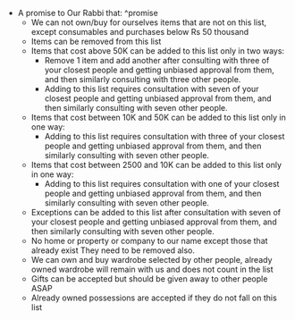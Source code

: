 - A promise to Our Rabbi that: ^promise
	- We can not own/buy for ourselves items that are not on this list, except consumables and purchases below Rs 50 thousand
	- Items can be removed from this list
	- Items that cost above 50K can be added to this list only in two ways:
	    - Remove 1 item and add another after consulting with three of your closest people and getting unbiased approval from them, and then similarly consulting with three other people.
	    - Adding to this list requires consultation with seven of your closest people and getting unbiased approval from them, and then similarly consulting with seven other people.
	- Items that cost between 10K and 50K can be added to this list only in one way:
	    - Adding to this list requires consultation with three of your closest people and getting unbiased approval from them, and then similarly consulting with seven other people.
	- Items that cost between 2500 and 10K can be added to this list only in one way:
	    - Adding to this list requires consultation with one of your closest people and getting unbiased approval from them, and then similarly consulting with seven other people.
	- Exceptions can be added to this list after consultation with seven of your closest people and getting unbiased approval from them, and then similarly consulting with seven other people.
	- No home or property or company to our name except those that already exist They need to be removed also.
	- We can own and buy wardrobe selected by other people, already owned wardrobe will remain with us and does not count in the list
	- Gifts can be accepted but should be given away to other people ASAP
	- Already owned possessions are accepted if they do not fall on this list